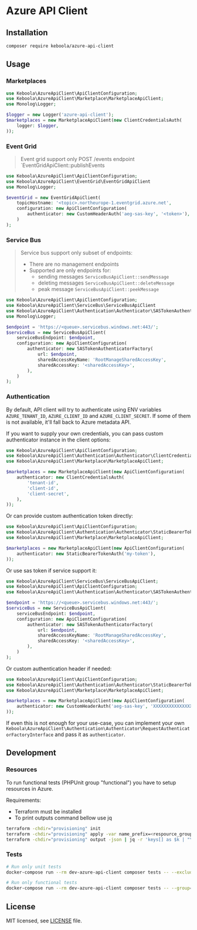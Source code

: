 # Azure API Client

## Installation
```bash
composer require keboola/azure-api-client
```

## Usage

### Marketplaces

```php
use Keboola\AzureApiClient\ApiClientConfiguration;
use Keboola\AzureApiClient\Marketplace\MarketplaceApiClient;
use Monolog\Logger;

$logger = new Logger('azure-api-client');
$marketplaces = new MarketplaceApiClient(new ClientCredentialsAuth(
    logger: $logger,
));
```

### Event Grid

> Event grid support only POST /events endpoint `EventGridApiClient::publishEvents

```php
use Keboola\AzureApiClient\ApiClientConfiguration;
use Keboola\AzureApiClient\EventGrid\EventGridApiClient
use Monolog\Logger;

$eventGrid = new EventGridApiClient(
    topicHostname: '<topic>.northeurope-1.eventgrid.azure.net',
    configuration: new ApiClientConfiguration(
        authenticator: new CustomHeaderAuth('aeg-sas-key', '<token>'),
    )
);
```

### Service Bus

> Service bus support only subset of endpoints:
> - There are no management endpoints
> - Supported are only endpoints for:
>   - sending messages `ServiceBusApiClient::sendMessage`
>   - deleting messages `ServiceBusApiClient::deleteMessage`
>   - peak message `ServiceBusApiClient::peekMessage`

```php
use Keboola\AzureApiClient\ApiClientConfiguration;
use Keboola\AzureApiClient\ServiceBus\ServiceBusApiClient
use Keboola\AzureApiClient\Authentication\Authenticator\SASTokenAuthenticatorFactory;
use Monolog\Logger;

$endpoint = 'https://<queue>.servicebus.windows.net:443/';
$serviceBus = new ServiceBusApiClient(
    serviceBusEndpoint: $endpoint,
    configuration: new ApiClientConfiguration(
        authenticator: new SASTokenAuthenticatorFactory(
            url: $endpoint,
            sharedAccessKeyName: 'RootManageSharedAccessKey',
            sharedAccessKey: '<sharedAccessKey>',
        ),
    )
);
```


### Authentication
By default, API client will try to authenticate using ENV variables `AZURE_TENANT_ID`, `AZURE_CLIENT_ID` and
`AZURE_CLIENT_SECRET`. If some of them is not available, it'll fall back to Azure metadata API.

If you want to supply your own credentials, you can pass custom authenticator instance in the client options:

```php
use Keboola\AzureApiClient\ApiClientConfiguration;
use Keboola\AzureApiClient\Authentication\Authenticator\ClientCredentialsAuth;
use Keboola\AzureApiClient\Marketplace\MarketplaceApiClient;

$marketplaces = new MarketplaceApiClient(new ApiClientConfiguration(
    authenticator: new ClientCredentialsAuth(
        'tenant-id',
        'client-id',
        'client-secret',
    ),
));
```

Or can provide custom authentication token directly:

```php
use Keboola\AzureApiClient\ApiClientConfiguration;
use Keboola\AzureApiClient\Authentication\Authenticator\StaticBearerTokenAuth;
use Keboola\AzureApiClient\Marketplace\MarketplaceApiClient;

$marketplaces = new MarketplaceApiClient(new ApiClientConfiguration(
    authenticator: new StaticBearerTokenAuth('my-token'),
));
```

Or use sas token if service support it:

```php
use Keboola\AzureApiClient\ServiceBus\ServiceBusApiClient;
use Keboola\AzureApiClient\ApiClientConfiguration;
use Keboola\AzureApiClient\Authentication\Authenticator\SASTokenAuthenticatorFactory;

$endpoint = 'https://<queue>.servicebus.windows.net:443/';
$serviceBus = new ServiceBusApiClient(
    serviceBusEndpoint: $endpoint,
    configuration: new ApiClientConfiguration(
        authenticator: new SASTokenAuthenticatorFactory(
            url: $endpoint,
            sharedAccessKeyName: 'RootManageSharedAccessKey',
            sharedAccessKey: '<sharedAccessKey>',
        ),
    )
);
```

Or custom authentication header if needed:

```php
use Keboola\AzureApiClient\ApiClientConfiguration;
use Keboola\AzureApiClient\Authentication\Authenticator\StaticBearerTokenAuth;
use Keboola\AzureApiClient\Marketplace\MarketplaceApiClient;

$marketplaces = new MarketplaceApiClient(new ApiClientConfiguration(
    authenticator: new CustomHeaderAuth('aeg-sas-key', 'XXXXXXXXXXXXXXXXXX0GXXX/nDT4hgdEj9DpBeRr38arnnm5OFg=='),
));
```

If even this is not enough for your use-case, you can implement your own
`Keboola\AzureApiClient\Authentication\Authenticator\RequestAuthenticatorFactoryInterface` and pass it as `authenticator`. 

## Development

### Resources
To run functional tests (PHPUnit group "functional") you have to setup resources in Azure.

Requirements: 

- Terraform must be installed
- To print outputs command bellow use jq

```bash
terraform -chdir="provisioning" init
terraform -chdir="provisioning" apply -var name_prefix=<respource_group_prefix> -var az_subscription_id=<az_subscription_id> -var az_tenant_id=<az_tenant_id>
terraform -chdir="provisioning" output -json | jq -r 'keys[] as $k | "\($k)=\(.[$k] | .value)"' >| .env
```
### Tests

```bash
# Run only unit tests
docker-compose run --rm dev-azure-api-client composer tests -- --exclude=functional

# Run only functional tests
docker-compose run --rm dev-azure-api-client composer tests -- --group=functional
```

## License

MIT licensed, see [LICENSE](./LICENSE) file.
